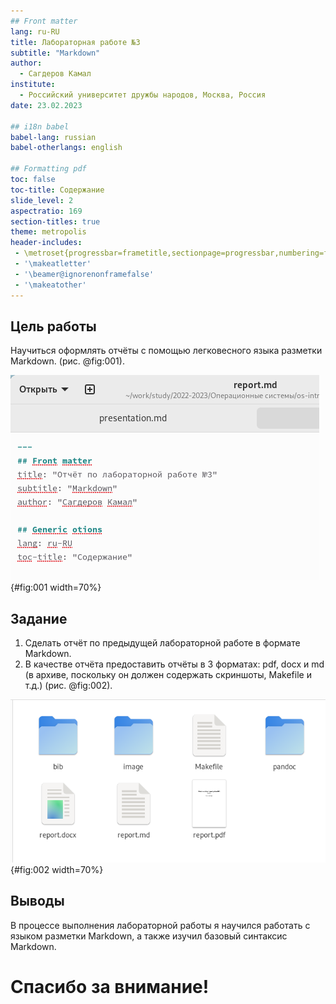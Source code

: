 ```yaml
---
## Front matter
lang: ru-RU
title: Лабораторная работе №3
subtitle: "Markdown"
author:
  - Сагдеров Камал
institute:
  - Российский университет дружбы народов, Москва, Россия
date: 23.02.2023

## i18n babel
babel-lang: russian
babel-otherlangs: english

## Formatting pdf
toc: false
toc-title: Содержание
slide_level: 2
aspectratio: 169
section-titles: true
theme: metropolis
header-includes:
 - \metroset{progressbar=frametitle,sectionpage=progressbar,numbering=fraction}
 - '\makeatletter'
 - '\beamer@ignorenonframefalse'
 - '\makeatother'
---
```


## Цель работы

Научиться оформлять отчёты с помощью легковесного языка разметки Markdown. (рис. @fig:001).

![Оформление отчета с помощью языка разметки Markdown](image/1.png){#fig:001 width=70%}

## Задание

1. Сделать отчёт по предыдущей лабораторной работе в формате Markdown.
2. В качестве отчёта предоставить отчёты в 3 форматах: pdf, docx и md (в архиве,
поскольку он должен содержать скриншоты, Makefile и т.д.) (рис. @fig:002).

![Отчет в трех форматах](image/2.png){#fig:002 width=70%}

## Выводы

В процессе выполнения лабораторной работы я научился работать с языком разметки Markdown, а также изучил базовый синтаксис Markdown.

# Спасибо за внимание!


